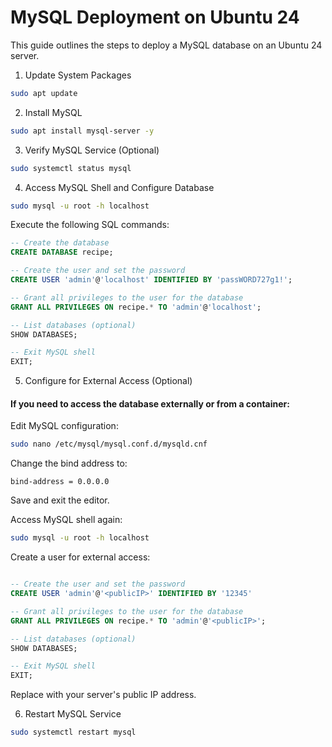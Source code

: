 # MySQL Deployment on Ubuntu 24

This guide outlines the steps to deploy a MySQL database on an Ubuntu 24 server.

1. Update System Packages

```bash
sudo apt update
```

2. Install MySQL

```bash
sudo apt install mysql-server -y
```

3. Verify MySQL Service (Optional)

```bash
sudo systemctl status mysql
```

4. Access MySQL Shell and Configure Database

```bash
sudo mysql -u root -h localhost
```

Execute the following SQL commands:

```sql
-- Create the database
CREATE DATABASE recipe;

-- Create the user and set the password
CREATE USER 'admin'@'localhost' IDENTIFIED BY 'passWORD727g1!';

-- Grant all privileges to the user for the database
GRANT ALL PRIVILEGES ON recipe.* TO 'admin'@'localhost';

-- List databases (optional)
SHOW DATABASES;

-- Exit MySQL shell
EXIT; 
 ```

5. Configure for External Access (Optional)


#### If you need to access the database externally or from a container:

Edit MySQL configuration:

```bash
sudo nano /etc/mysql/mysql.conf.d/mysqld.cnf
```

Change the bind address to:

```bind-address = 0.0.0.0```

Save and exit the editor.

Access MySQL shell again:

```bash
sudo mysql -u root -h localhost
```

Create a user for external access:

```sql

-- Create the user and set the password
CREATE USER 'admin'@'<publicIP>' IDENTIFIED BY '12345'

-- Grant all privileges to the user for the database
GRANT ALL PRIVILEGES ON recipe.* TO 'admin'@'<publicIP>';

-- List databases (optional)
SHOW DATABASES;

-- Exit MySQL shell
EXIT; 
 ```
Replace <publicIP> with your server's public IP address.

6. Restart MySQL Service

```bash
sudo systemctl restart mysql
```